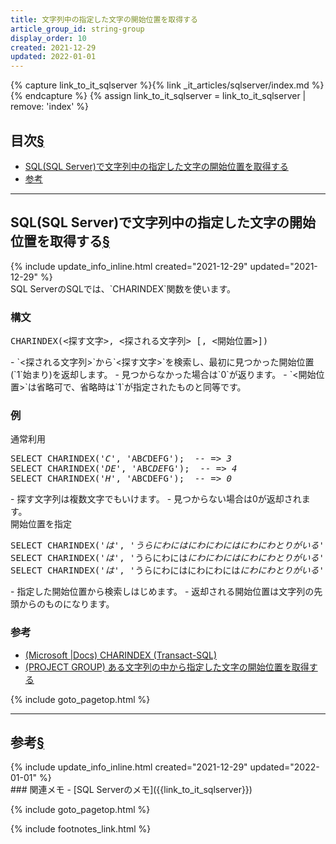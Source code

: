 ```yaml
---
title: 文字列中の指定した文字の開始位置を取得する
article_group_id: string-group
display_order: 10
created: 2021-12-29
updated: 2022-01-01
---
```

{% capture link_to_it_sqlserver %}{% link _it_articles/sqlserver/index.md %}{% endcapture %}
{% assign link_to_it_sqlserver = link_to_it_sqlserver | remove: 'index' %}
## <a name="index">目次</a><a class="heading-anchor-permalink" href="#目次">§</a>

<ul id="index_ul">
<li><a href="#SQL(SQL Server)で文字列中の指定した文字の開始位置を取得する">SQL(SQL Server)で文字列中の指定した文字の開始位置を取得する</a></li>
<li><a href="#参考">参考</a></li>
</ul>

* * *
## <a name="SQL(SQL Server)で文字列中の指定した文字の開始位置を取得する">SQL(SQL Server)で文字列中の指定した文字の開始位置を取得する</a><a class="heading-anchor-permalink" href="#SQL(SQL Server)で文字列中の指定した文字の開始位置を取得する">§</a>
<div class="chapter-updated">{% include update_info_inline.html created="2021-12-29" updated="2021-12-29" %}</div>
SQL ServerのSQLでは、`CHARINDEX`関数を使います。

### 構文
<div class="code-box-syntax no-title">
<pre>
CHARINDEX(&lt;探す文字&gt;, &lt;探される文字列&gt; [, &lt;開始位置&gt;])   
</pre>
</div>
- `<探される文字列>`から`<探す文字>`を検索し、最初に見つかった開始位置(`1`始まり)を返却します。
- 見つからなかった場合は`0`が返ります。
- `<開始位置>`は省略可で、省略時は`1`が指定されたものと同等です。

### 例
<div class="code-box">
<div class="title">通常利用</div>
<pre>
SELECT CHARINDEX(<em>'C'</em>, 'AB<em>C</em>DEFG');  <em class="comment">-- =&gt; 3</em>
SELECT CHARINDEX(<em>'DE'</em>, 'ABC<em>DE</em>FG');  <em class="comment">-- =&gt; 4</em>
SELECT CHARINDEX(<em>'H'</em>, 'ABCDEFG');  <em class="comment">-- =&gt; 0</em>
</pre>
</div>
- 探す文字列は複数文字でもいけます。
- 見つからない場合は0が返却されます。

<div class="code-box">
<div class="title">開始位置を指定</div>
<pre>
SELECT CHARINDEX('<em>は</em>', '<em class="orange">うらにわに</em><em>は</em><em class="orange">にわにわに</em><em>は</em><em class="orange">にわにわとりがいる</em>');  <em class="comment">-- =&gt; 6</em>
SELECT CHARINDEX('<em>は</em>', 'うらにわには<em class="orange">にわにわに</em><em>は</em><em class="orange">にわにわとりがいる</em>', <em class="blue">7</em>);  <em class="comment">-- =&gt; 12</em>
SELECT CHARINDEX('<em>は</em>', 'うらにわにはにわにわには<em class="orange">にわにわとりがいる</em>', <em class="blue">13</em>);  <em class="comment">-- =&gt; 0</em>
</pre>
</div>
- 指定した開始位置から検索しはじめます。
- 返却される開始位置は文字列の先頭からのものになります。

### 参考
- [(Microsoft \|Docs) CHARINDEX (Transact-SQL)](https://docs.microsoft.com/ja-jp/sql/t-sql/functions/charindex-transact-sql?redirectedfrom=MSDN&view=sql-server-ver15)
- [(PROJECT GROUP) ある文字列の中から指定した文字の開始位置を取得する](https://www.projectgroup.info/tips/SQLServer/function/F000002.html)

{% include goto_pagetop.html %}

* * *
## <a name="参考">参考</a><a class="heading-anchor-permalink" href="#参考">§</a>
<div class="chapter-updated">{% include update_info_inline.html created="2021-12-29" updated="2022-01-01" %}</div>
### 関連メモ
- [SQL Serverのメモ]({{link_to_it_sqlserver}})

{% include goto_pagetop.html %}

{% include footnotes_link.html %}
